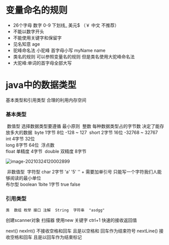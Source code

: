 # 变量命名的规则

* 26个字母 数字 0-9 下划线_ 美元$   （￥ 中文 不推荐）
 * 不能以数字开头
 * 不能使用关键字和保留字
 * 见名知意  age 
 * 驼峰命名法  小驼峰   首字母小写 myName  name
 * 类名的规则 可以参照变量名的规则 但是类名使用大驼峰命名法
 * 大驼峰:单词的首字母全部大写


# java中的数据类型   

基本类型和引用类型  合理的利用内存空间

###    基本类型

​	   	数值型        选择数据类型要遵循    最小原则
​	   		整数        每种数据类型占的字节数 决定了能存放多大的数据
​	   		 	byte   1字节  8位   -128 ~ 127
​	   		 	short  2字节  16位  -32768 ~ 32767     
​	   		 	int       4字节  32位           
​	   		 	long    8字节  64位
​	   	浮点数  
​	   			float 单精度  4字节
​	   			double 双精度 8字节

![image-20210324120002899](https://gitee.com/yu_chao_ping/typora/raw/master/images/image-20210324120002899.png)











​	   	非数值型
​	   		   字符型  char    2字节  'a' '5' '' + 需要加单引号 只能写一个字符 
​	   		我们人能够阅读的最小单位  
​	   		布尔型  boolean  1bite  1字节   true  false

###    引用类型

   	类  数组 枚举 接口 注解  String  字符串  "asdgg"





创建scanner对象  扫描器  使用new 关键字  ctrl+1  快速的接收返回值

next()  nexInt()  不接收空格和回车 且是以空格和 回车作为结束符号
nextLine()  接收空格和回车 且是以回车作为结束标记